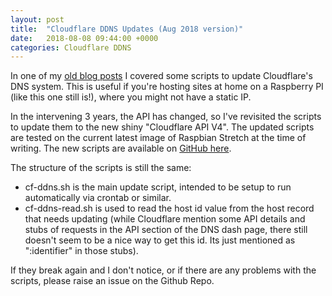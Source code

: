 ```yaml
---
layout: post
title:  "Cloudflare DDNS Updates (Aug 2018 version)"
date:   2018-08-08 09:44:00 +0000
categories: Cloudflare DDNS
---
```


In one of my [old blog posts](http://www.jonegerton.com/raspberrypi/cloudflare-ddns-updates/) I covered some scripts to update Cloudflare's DNS system. This is useful if you're hosting sites at home on a Raspberry PI (like this one still is!), where you might not have a static IP.

In the intervening 3 years, the API has changed, so I've revisited the scripts to update them to the new shiny "Cloudflare API V4". The updated scripts are tested on the current latest image of Raspbian Stretch at the time of writing. The new scripts are available on [GitHub here](https://github.com/jonegerton/cloudflare-ddns).

The structure of the scripts is still the same:

- cf-ddns.sh is the main update script, intended to be setup to run automatically via crontab or similar.
- cf-ddns-read.sh is used to read the host id value from the host record that needs updating (while Cloudflare mention some API details and stubs of requests in the API section of the DNS dash page, there still doesn't seem to be a nice way to get this id. Its just mentioned as ":identifier" in those stubs).

If they break again and I don't notice, or if there are any problems with the scripts, please raise an issue on the Github Repo.